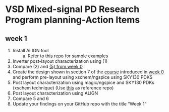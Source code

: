 # VSD Mixed-signal PD Research Program planning-Action Items
## week 1
1. Install ALIGN tool  <br>
&nbsp; &nbsp; &nbsp; &nbsp; a. Refer to [this repo](https://github.com/sanampudig/OpenFASoC/tree/main/AUXCELL) for sample examples <br>
2. Inverter post-layout characterization using (1) <br>
3. Compare (2) and [(5) from week 0](https://github.com/miladvafaieenezhad/msvsdwcomp/blob/main/week%200/Task_week0.md) <br>
4. Create the design shown in section 7 of the [course](https://www.udemy.com/course/vlsi-academy-custom-layout/?couponCode=B1C81F28AC22C89AEE79) introduced in [week 0](https://github.com/miladvafaieenezhad/msvsdwcomp/blob/main/week%200/Task_week0.md) and perform pre-layout using xschem/ngspice using SKY130 PDKS <br>
5. Post layout characterization using magic/ngspice and SKY130 PDKs (xschem technique) (Use [this](https://github.com/rajivbishwokarma/msvsdasms/tree/master/week0) as reference repo) <br>
6. Post layout characterization using ALIGN <br>
7. Compare 5 and 6 <br>
8. Update your findings on your GitHub repo with the title “Week 1”

